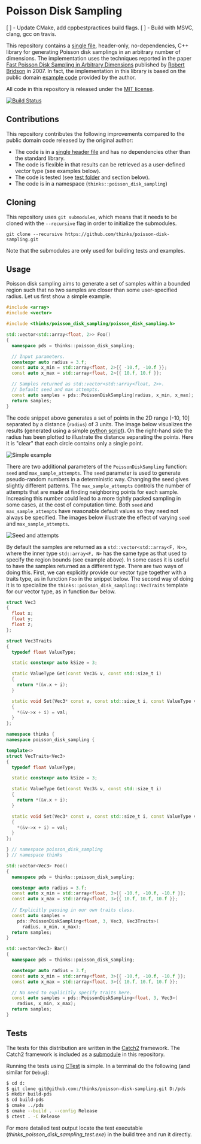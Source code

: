 # Poisson Disk Sampling

[ ] - Update CMake, add cppbestpractices build flags.
[ ] - Build with MSVC, clang, gcc on travis.

This repository contains a [single file](https://github.com/thinks/poisson-disk-sampling/blob/master/include/thinks/poisson_disk_sampling/poisson_disk_sampling.h), header-only, no-dependencies, C++ library for generating Poisson disk samplings in an arbitrary number of dimensions. The implementation uses the techniques reported in the paper [Fast Poisson Disk Sampling in Arbitrary Dimensions](http://www.cs.ubc.ca/~rbridson/docs/bridson-siggraph07-poissondisk.pdf) published by [Robert Bridson](http://www.cs.ubc.ca/~rbridson/) in 2007. In fact, the implementation in this library is based on the public domain [example code](http://www.cs.ubc.ca/~rbridson/download/curlnoise.tar.gz) provided by the author.  

All code in this repository is released under the [MIT license](https://en.wikipedia.org/wiki/MIT_License).

[![Build Status](https://travis-ci.org/thinks/poisson-disk-sampling.svg?branch=master)](https://travis-ci.org/thinks/poisson-disk-sampling)

## Contributions

This repository contributes the following improvements compared to the public domain code released by the original author:
* The code is in a [single header file](https://github.com/thinks/poisson-disk-sampling/blob/master/include/thinks/poisson_disk_sampling/poisson_disk_sampling.h) and has no dependencies other than the standard library.
* The code is flexible in that results can be retrieved as a user-defined vector type (see examples below).
* The code is tested (see [test folder](https://github.com/thinks/poisson-disk-sampling/blob/master/test/) and section below).
* The code is in a namespace (```thinks::poisson_disk_sampling```)

## Cloning

This repository uses `git submodules`, which means that it needs to be cloned with the `--recursive` flag in order to initialize the submodules.

```
git clone --recursive https://github.com/thinks/poisson-disk-sampling.git
```

Note that the submodules are only used for building tests and examples.

## Usage

Poisson disk sampling aims to generate a set of samples within a bounded region such that no two samples are closer than some user-specified radius. Let us first show a simple example.
```C++
#include <array>
#include <vector>

#include <thinks/poisson_disk_sampling/poisson_disk_sampling.h>

std::vector<std::array<float, 2>> Foo()
{
  namespace pds = thinks::poisson_disk_sampling;

  // Input parameters.
  constexpr auto radius = 3.f;
  const auto x_min = std::array<float, 2>{{ -10.f, -10.f }};
  const auto x_max = std::array<float, 2>{{ 10.f, 10.f }};

  // Samples returned as std::vector<std::array<float, 2>>.
  // Default seed and max attempts.
  const auto samples = pds::PoissonDiskSampling(radius, x_min, x_max);
  return samples;
}
```
The code snippet above generates a set of points in the 2D range [-10, 10] separated by a distance (`radius`) of 3 units. The image below visualizes the results (generated using a simple [python script](https://github.com/thinks/poisson-disk-sampling/blob/master/examples/python/poisson_plot.py)). On the right-hand side the radius has been plotted to illustrate the distance separating the points. Here it is "clear" that each circle contains only a single point.

![Simple example](https://github.com/thinks/poisson-disk-sampling/blob/master/examples/images/simple_example.png "Simple example")

There are two additional parameters of the `PoissonDiskSampling` function: `seed` and `max_sample_attempts`. The `seed` parameter is used to generate pseudo-random numbers in a deterministic way. Changing the seed gives slightly different patterns. The `max_sample_attempts` controls the number of attempts that are made at finding neighboring points for each sample. Increasing this number could lead to a more tightly packed sampling in some cases, at the cost of computation time. Both `seed` and `max_sample_attempts` have reasonable default values so they need not always be specified. The images below illustrate the effect of varying `seed` and `max_sample_attempts`. 

![Seed and attempts](https://github.com/thinks/poisson-disk-sampling/blob/master/examples/images/seed_and_attempts.png "Seed and attempts")

By default the samples are returned as a `std::vector<std::array<F, N>>`, where the inner type `std::array<F, N>` has the same type as that used to specify the region bounds (see example above). In some cases it is useful to have the samples returned as a different type. There are two ways of doing this. First, we can explicitly provide our vector type together with a traits type, as in function `Foo` in the snippet below. The second way of doing it is to specialize the `thinks::poisson_disk_sampling::VecTraits` template for our vector type, as in function `Bar` below.
```C++
struct Vec3
{
  float x;
  float y;
  float z;
};

struct Vec3Traits
{
  typedef float ValueType;

  static constexpr auto kSize = 3;

  static ValueType Get(const Vec3& v, const std::size_t i)
  {
    return *(&v.x + i);
  }

  static void Set(Vec3* const v, const std::size_t i, const ValueType val)
  {
    *(&v->x + i) = val;
  }
};

namespace thinks {
namespace poisson_disk_sampling {

template<>
struct VecTraits<Vec3>
{
  typedef float ValueType;

  static constexpr auto kSize = 3;

  static ValueType Get(const Vec3& v, const std::size_t i)
  {
    return *(&v.x + i);
  }

  static void Set(Vec3* const v, const std::size_t i, const ValueType val)
  {
    *(&v->x + i) = val;
  }
};

} // namespace poisson_disk_sampling
} // namespace thinks

std::vector<Vec3> Foo()
{
  namespace pds = thinks::poisson_disk_sampling;

  constexpr auto radius = 3.f;
  const auto x_min = std::array<float, 3>{{ -10.f, -10.f, -10.f }};
  const auto x_max = std::array<float, 3>{{ 10.f, 10.f, 10.f }};
  
  // Explicitly passing in our own traits class.
  const auto samples = 
    pds::PoissonDiskSampling<float, 3, Vec3, Vec3Traits>(
      radius, x_min, x_max);
  return samples;
}

std::vector<Vec3> Bar()
{
  namespace pds = thinks::poisson_disk_sampling;

  constexpr auto radius = 3.f;
  const auto x_min = std::array<float, 3>{{ -10.f, -10.f, -10.f }};
  const auto x_max = std::array<float, 3>{{ 10.f, 10.f, 10.f }};

  // No need to explicitly specify traits here.
  const auto samples = pds::PoissonDiskSampling<float, 3, Vec3>(
    radius, x_min, x_max);
  return samples;
}
```

## Tests

The tests for this distribution are written in the [Catch2](https://github.com/catchorg/Catch2) framework. The Catch2 framework is included as a [submodule](https://github.com/thinks/poisson-disk-sampling/blob/master/test/external/) in this repository. 

Running the tests using [CTest](https://cmake.org/home/) is simple. In a terminal do the following (and similar for `Debug`):
```bash
$ cd d:
$ git clone git@github.com:/thinks/poisson-disk-sampling.git D:/pds
$ mkdir build-pds
$ cd build-pds
$ cmake ../pds
$ cmake --build . --config Release
$ ctest . -C Release
```
For more detailed test output locate the test executable (_thinks_poisson_disk_sampling_test.exe_) in the build tree and run it directly.
